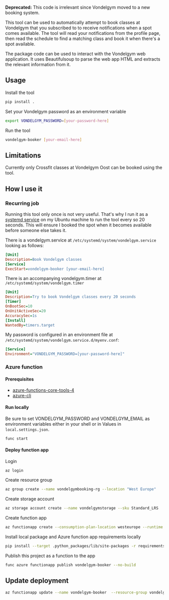 **Deprecated:** This code is irrelevant since Vondelgym moved to a new booking system.

This tool can be used to automatically attempt to book classes at Vondelgym that you subscribed to to receive notifications when a spot comes available.
The tool will read your notifications from the profile page, then read the schedule to find a matching class and book it when there's a spot available.

The package code can be used to interact with the Vondelgym web application. It uses Beautifulsoup to parse the web app HTML and extracts the relevant information from it.

## Usage
Install the tool
```bash
pip install .
```

Set your Vondelgym password as an environment variable
```bash
export VONDELGYM_PASSWORD=[your-password-here]
```

Run the tool
```bash
vondelgym-booker [your-email-here] 
```

## Limitations
Currently only Crossfit classes at Vondelgym Oost can be booked using the tool.

## How I use it

### Recurring job
Running this tool only once is not very useful.
That's why I run it as a [systemd service](https://www.freedesktop.org/software/systemd/man/systemd.service.html) on my Ubuntu machine to run the tool every so 20 seconds. 
This will ensure I booked the spot when it becomes available before someone else takes it.

There is a vondelgym.service at `/etc/systemd/system/vondelgym.service` looking as follows:
```ini
[Unit]
Description=Book Vondelgym classes
[Service]
ExecStart=vondelgym-booker [your-email-here]
```

There is an accompanying vondelgym.timer at `/etc/systemd/system/vondelgym.timer`
```ini
[Unit]
Description=Try to book Vondelgym classes every 20 seconds
[Timer]
OnBootSec=10
OnUnitActiveSec=20
AccuracySec=1s
[Install]
WantedBy=timers.target
```

My password is configured in an environment file at `/etc/systemd/system/vondelgym.service.d/myenv.conf`:
```ini
[Service]
Environment="VONDELGYM_PASSWORD=[your-password-here]"
```

### Azure function
#### Prerequisites
- [azure-functions-core-tools-4](https://docs.microsoft.com/en-us/azure/azure-functions/functions-run-local?tabs=v4%2Clinux%2Ccsharp%2Cportal%2Cbash#v2)
- [azure-cli](https://docs.microsoft.com/en-us/cli/azure/install-azure-cli)

#### Run locally
Be sure to set VONDELGYM_PASSWORD and VONDELGYM_EMAIL as environment variables either in your shell or in Values in `local.settings.json`.

```bash
func start
```

#### Deploy function app
Login
```bash
az login
```

Create resource group
```bash
az group create --name vondelgymbooking-rg --location "West Europe"
```

Create storage account
```bash
az storage account create --name vondelgymstorage --sku Standard_LRS
```

Create function app
```bash
az functionapp create --consumption-plan-location westeurope --runtime python --runtime-version 3.8 --functions-version 4 --name vondelgym-booker --os-type linux --storage-account vondelgymstorage
```

Install local package and Azure function app requirements locally
```bash
pip install --target .python_packages/lib/site-packages -r requirements.txt  .
```

Publish this project as a function to the app
```bash
func azure functionapp publish vondelgym-booker --no-build
```

## Update deployment
```bash
az functionapp update --name vondelgym-booker  --resource-group vondelgymbooking-rg
```